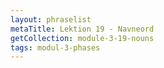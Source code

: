 ```yaml
---
layout: phraselist
metaTitle: Lektion 19 - Navneord
getCollection: module-3-19-nouns
tags: modul-3-phases
---
```

